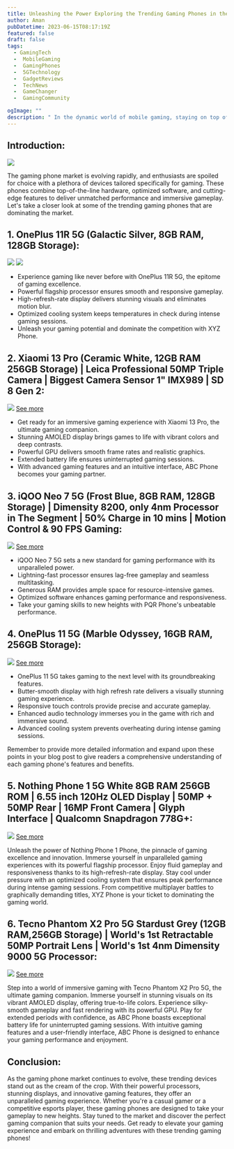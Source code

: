 ```yaml
---
title: Unleashing the Power Exploring the Trending Gaming Phones in the Market
author: Aman
pubDatetime: 2023-06-15T08:17:19Z
featured: false
draft: false
tags:
  - GamingTech
  -  MobileGaming
  -  GamingPhones
  -  5GTechnology
  -  GadgetReviews
  -  TechNews
  -  GameChanger
  -  GamingCommunity

ogImage: ""
description: " In the dynamic world of mobile gaming, staying on top of the latest trends is essential. Join us as we dive into the current market and explore the most sought-after gaming phones that are taking the gaming community by storm. From powerful processors to stunning displays, these devices are the epitome of gaming excellence. Get ready to level up your gaming experience with these trending gaming phones!"
---
```


## Introduction:

![](https://i0.wp.com/www.smartprix.com/bytes/wp-content/uploads/2018/04/Best-Gaming-phones-under-Rs-20000.jpg?fit=1200%2C630&ssl=1)


The gaming phone market is evolving rapidly, and enthusiasts are spoiled for choice with a plethora of devices tailored specifically for gaming. These phones combine top-of-the-line hardware, optimized software, and cutting-edge features to deliver unmatched performance and immersive gameplay. Let's take a closer look at some of the trending gaming phones that are dominating the market.


## 1. OnePlus 11R 5G (Galactic Silver, 8GB RAM, 128GB Storage):
![](https://m.media-amazon.com/images/I/613SAOPmLeL._SL1500_.jpg)
![](https://amzn.to/42Fqpq8)

- Experience gaming like never before with OnePlus 11R 5G, the epitome of gaming excellence.
- Powerful flagship processor ensures smooth and responsive gameplay.
- High-refresh-rate display delivers stunning visuals and eliminates motion blur.
- Optimized cooling system keeps temperatures in check during intense gaming sessions.
- Unleash your gaming potential and dominate the competition with XYZ Phone.

## 2. Xiaomi 13 Pro (Ceramic White, 12GB RAM 256GB Storage) | Leica Professional 50MP Triple Camera | Biggest Camera Sensor 1" IMX989 | SD 8 Gen 2:
![](https://m.media-amazon.com/images/I/41n0qlda6gL.jpg)
[See more](https://amzn.to/45Y17Xj)

- Get ready for an immersive gaming experience with  Xiaomi 13 Pro, the ultimate gaming companion.
- Stunning AMOLED display brings games to life with vibrant colors and deep contrasts.
- Powerful GPU delivers smooth frame rates and realistic graphics.
- Extended battery life ensures uninterrupted gaming sessions.
- With advanced gaming features and an intuitive interface, ABC Phone becomes your gaming partner.

## 3. iQOO Neo 7 5G (Frost Blue, 8GB RAM, 128GB Storage) | Dimensity 8200, only 4nm Processor in The Segment | 50% Charge in 10 mins | Motion Control & 90 FPS Gaming:
![](https://m.media-amazon.com/images/I/61JS7lF2aqL._SL1200_.jpg)
[See more](https://amzn.to/465B5RL)

-  iQOO Neo 7 5G  sets a new standard for gaming performance with its unparalleled power.
- Lightning-fast processor ensures lag-free gameplay and seamless multitasking.
- Generous RAM provides ample space for resource-intensive games.
- Optimized software enhances gaming performance and responsiveness.
- Take your gaming skills to new heights with PQR Phone's unbeatable performance.

## 4. OnePlus 11 5G (Marble Odyssey, 16GB RAM, 256GB Storage):
![](https://m.media-amazon.com/images/I/61n6EQXwtzL._SL1500_.jpg)
[See more](https://amzn.to/3X5QJsm)

- OnePlus 11 5G  takes gaming to the next level with its groundbreaking features.
- Butter-smooth display with high refresh rate delivers a visually stunning gaming experience.
- Responsive touch controls provide precise and accurate gameplay.
- Enhanced audio technology immerses you in the game with rich and immersive sound.
- Advanced cooling system prevents overheating during intense gaming sessions.

Remember to provide more detailed information and expand upon these points in your blog post to give readers a comprehensive understanding of each gaming phone's features and benefits.


## 5. Nothing Phone 1 5G White 8GB RAM 256GB ROM | 6.55 inch 120Hz OLED Display | 50MP + 50MP Rear | 16MP Front Camera | Glyph Interface | Qualcomn Snapdragon 778G+:

![](https://m.media-amazon.com/images/I/61yOZrwUhAL._SL1500_.jpg)
[See more](https://amzn.to/3PeIA34)



Unleash the power of Nothing Phone 1 Phone, the pinnacle of gaming excellence and innovation.
Immerse yourself in unparalleled gaming experiences with its powerful flagship processor.
Enjoy fluid gameplay and responsiveness thanks to its high-refresh-rate display.
Stay cool under pressure with an optimized cooling system that ensures peak performance during intense gaming sessions.
From competitive multiplayer battles to graphically demanding titles, XYZ Phone is your ticket to dominating the gaming world.


## 6. Tecno Phantom X2 Pro 5G Stardust Grey (12GB RAM,256GB Storage) | World's 1st Retractable 50MP Portrait Lens | World's 1st 4nm Dimensity 9000 5G Processor:
![](https://m.media-amazon.com/images/I/61dvZCEHxXL._SL1280_.jpg)
[See more](https://amzn.to/3JeqU3Q)

Step into a world of immersive gaming with Tecno Phantom X2 Pro 5G, the ultimate gaming companion.
Immerse yourself in stunning visuals on its vibrant AMOLED display, offering true-to-life colors.
Experience silky-smooth gameplay and fast rendering with its powerful GPU.
Play for extended periods with confidence, as ABC Phone boasts exceptional battery life for uninterrupted gaming sessions.
With intuitive gaming features and a user-friendly interface, ABC Phone is designed to enhance your gaming performance and enjoyment.

## Conclusion:
As the gaming phone market continues to evolve, these trending devices stand out as the cream of the crop. With their powerful processors, stunning displays, and innovative gaming features, they offer an unparalleled gaming experience. Whether you're a casual gamer or a competitive esports player, these gaming phones are designed to take your gameplay to new heights. Stay tuned to the market and discover the perfect gaming companion that suits your needs. Get ready to elevate your gaming experience and embark on thrilling adventures with these trending gaming phones!